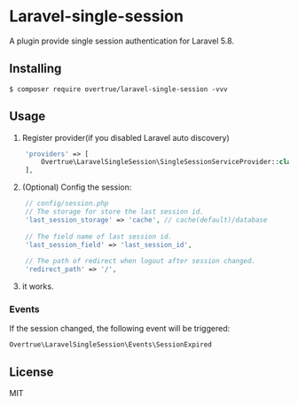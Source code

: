 # Laravel-single-session

A plugin provide single session authentication for Laravel 5.8.

## Installing

```shell
$ composer require overtrue/laravel-single-session -vvv
```

## Usage

1. Register provider(if you disabled Laravel auto discovery)

```php
    'providers' => [
        Overtrue\LaravelSingleSession\SingleSessionServiceProvider::class
    ],
```

2. (Optional) Config the session:

```php
    // config/session.php
    // The storage for store the last session id.
    'last_session_storage' => 'cache', // cache(default)/database
    
    // The field name of last session id.
    'last_session_field' => 'last_session_id', 
    
    // The path of redirect when logout after session changed.
    'redirect_path' => '/',
```

3. it works.


### Events

If the session changed, the following event will be triggered: 

```phl
Overtrue\LaravelSingleSession\Events\SessionExpired
```

## License

MIT
